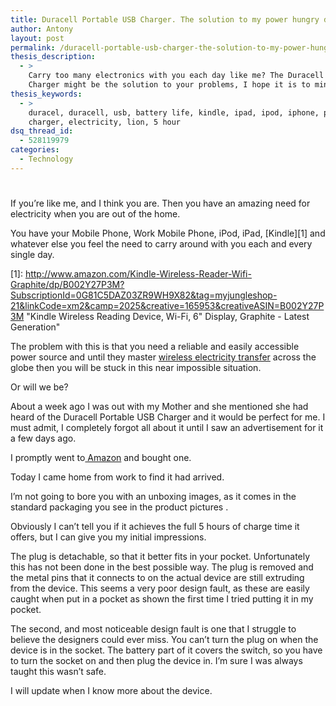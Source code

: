 ```yaml
---
title: Duracell Portable USB Charger. The solution to my power hungry devices?
author: Antony
layout: post
permalink: /duracell-portable-usb-charger-the-solution-to-my-power-hungry-devices/
thesis_description:
  - >
    Carry too many electronics with you each day like me? The Duracell Portable USB
    Charger might be the solution to your problems, I hope it is to mine.
thesis_keywords:
  - >
    duracel, duracell, usb, battery life, kindle, ipad, ipod, iphone, phone,
    charger, electricity, lion, 5 hour
dsq_thread_id:
  - 528119979
categories:
  - Technology
---
```

# 

If you’re like me, and I think you are. Then you have an amazing need for electricity when you are out of the home.

You have your Mobile Phone, Work Mobile Phone, iPod, iPad, [Kindle][1] and whatever else you feel the need to carry around with you each and every single day.

 [1]: http://www.amazon.com/Kindle-Wireless-Reader-Wifi-Graphite/dp/B002Y27P3M?SubscriptionId=0G81C5DAZ03ZR9WH9X82&tag=myjungleshop-21&linkCode=xm2&camp=2025&creative=165953&creativeASIN=B002Y27P3M "Kindle Wireless Reading Device, Wi-Fi, 6" Display, Graphite - Latest Generation"

The problem with this is that you need a reliable and easily accessible power source and until they master [wireless electricity transfer][2] across the globe then you will be stuck in this near impossible situation.

 [2]: http://en.wikipedia.org/wiki/Wireless_energy_transfer "Wireless energy transfer"

Or will we be?

About a week ago I was out with my Mother and she mentioned she had heard of the Duracell Portable USB Charger and it would be perfect for me. I must admit, I completely forgot all about it until I saw an advertisement for it a few days ago.

I promptly went to[ Amazon][3] and bought one.

 [3]: http://www.amazon.co.uk/Duracell-Mobile-Phone-Portable-Charger/dp/B005EKK2SG/ref=pd_sxp_grid_pt_0_1

Today I came home from work to find it had arrived.



I’m not going to bore you with an unboxing images, as it comes in the standard packaging you see in the product pictures .

Obviously I can’t tell you if it achieves the full 5 hours of charge time it offers, but I can give you my initial impressions.

The plug is detachable, so that it better fits in your pocket. Unfortunately this has not been done in the best possible way. The plug is removed and the metal pins that it connects to on the actual device are still extruding from the device. This seems a very poor design fault, as these are easily caught when put in a pocket as shown the first time I tried putting it in my pocket.

The second, and most noticeable design fault is one that I struggle to believe the designers could ever miss. You can’t turn the plug on when the device is in the socket. The battery part of it covers the switch, so you have to turn the socket on and then plug the device in. I’m sure I was always taught this wasn’t safe.

I will update when I know more about the device.

